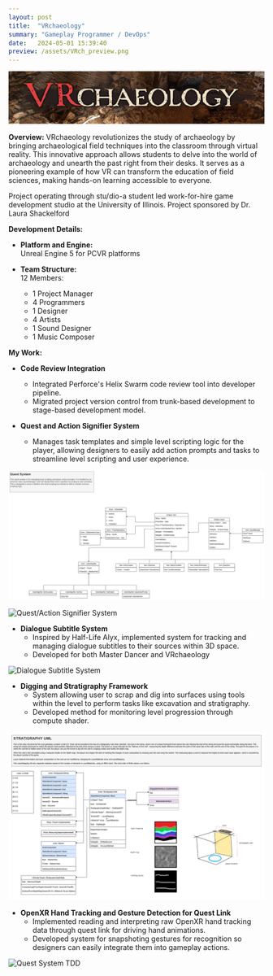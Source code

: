 ```yaml
---
layout: post
title:  "VRchaeology"
summary: "Gameplay Programmer / DevOps"
date:   2024-05-01 15:39:40
preview: /assets/VRch_preview.png
---
```


![Title Image](/assets/vrch_banner.png)

**Overview:**
VRchaeology revolutionizes the study of archaeology by bringing archaeological field techniques into the classroom through virtual reality. This innovative approach allows students to delve into the world of archaeology and unearth the past right from their desks. It serves as a pioneering example of how VR can transform the education of field sciences, making hands-on learning accessible to everyone.

Project operating through stu/dio-a student led work-for-hire game development studio at the University of Illinois. Project sponsored by Dr. Laura Shackelford


**Development Details:**
- **Platform and Engine:**  
   Unreal Engine 5 for PCVR platforms

- **Team Structure:**  
   12 Members:
   - 1 Project Manager
   - 4 Programmers
   - 1 Designer
   - 4 Artists
   - 1 Sound Designer
   - 1 Music Composer


**My Work:**
   - **Code Review Integration**
      - Integrated Perforce's Helix Swarm code review tool into developer pipeline.
      - Migrated project version control from trunk-based development to stage-based development model.

   - **Quest and Action Signifier System**
      - Manages task templates and simple level scripting logic for the player, allowing designers to easily add action prompts and tasks to streamline level scripting and user experience.

![Quest System TDD](/assets/QuestSystem.drawio.png)

![Quest/Action Signifier System](/assets/vr_quest_actionsignifiers.gif)

   - **Dialogue Subtitle System**
      - Inspired by Half-Life Alyx, implemented system for tracking and managing dialogue subtitles to their sources within 3D space.
      - Developed for both Master Dancer and VRchaeology

![Dialogue Subtitle System](/assets/vr_subtitle.gif)

   - **Digging and Stratigraphy Framework**
      - System allowing user to scrap and dig into surfaces using tools within the level to perform tasks like excavation and stratigraphy.
      - Developed method for monitoring level progression through compute shader.

![Stratigraphy System TDD](/assets/StratigraphyTDD.drawio.png)

   - **OpenXR Hand Tracking and Gesture Detection for Quest Link**
      - Implemented reading and interpreting raw OpenXR hand tracking data through quest link for driving hand animations.
      - Developed system for snapshoting gestures for recognition so designers can easily integrate them into gameplay actions.

![Quest System TDD](/assets/vr_handtracking.gif)
   